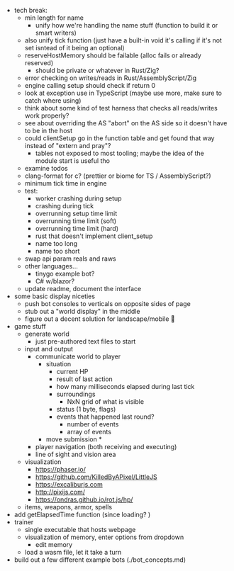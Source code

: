 * tech break: 
  * min length for name
    * unify how we're handling the name stuff (function to build it or smart writers)
  * also unify tick function (just have a built-in void it's calling if it's not set isntead of it being an optional)
  * reserveHostMemory should be failable (alloc fails or already reserved)
    * should be private or whatever in Rust/Zig? 
  * error checking on writes/reads in Rust/AssemblyScript/Zig
  * engine calling setup should check if return 0
  * look at exception use in TypeScript (maybe use more, make sure to catch where using)
  * think about some kind of test harness that checks all reads/writes work properly? 
  * see about overriding the AS "abort" on the AS side so it doesn't have to be in the host
  * could clientSetup go in the function table and get found that way instead of "extern and pray"? 
    * tables not exposed to most tooling; maybe the idea of the module start is useful tho
  * examine todos
  * clang-format for c? (prettier or biome for TS / AssemblyScript?)
  * minimum tick time in engine
  * test:
    * worker crashing during setup
    * crashing during tick
    * overrunning setup time limit
    * overrunning time limit (soft)
    * overrunning time limit (hard)
    * rust that doesn't implement client_setup
    * name too long
    * name too short
  * swap api param reals and raws
  * other languages...
    * tinygo example bot?
    * C# w/blazor?
  * update readme, document the interface
* some basic display niceties
  * push bot consoles to verticals on opposite sides of page
  * stub out a "world display" in the middle
  * figure out a decent solution for landscape/mobile 😬
* game stuff
  * generate world
    * just pre-authored text files to start
  * input and output
    * communicate world to player
      * situation
        * current HP
        * result of last action
        * how many milliseconds elapsed during last tick
        * surroundings
          * NxN grid of what is visible
        * status (1 byte, flags)
        * events that happened last round?
          * number of events
          * array of events
      * move submission
        * 
    * player navigation (both receiving and executing)
    * line of sight and vision area
  * visualization
    - https://phaser.io/
    - https://github.com/KilledByAPixel/LittleJS
    - https://excaliburjs.com
    - http://pixijs.com/
    - https://ondras.github.io/rot.js/hp/
  * items, weapons, armor, spells
* add getElapsedTime function (since loading? )
* trainer
  * single executable that hosts webpage
  * visualization of memory, enter options from dropdown
    * edit memory
  * load a wasm file, let it take a turn
* build out a few different example bots (./bot_concepts.md)

